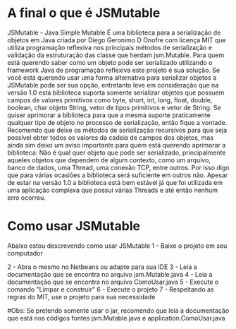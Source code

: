 # A final o que é JSMutable
JSMutable - Java Simple Mutable
É uma biblioteca para a serialização de objetos em Java criada por Diego Geronimo D Onofre com licença MIT
que utiliza programação reflexiva nos principais métodos de serialização e validação da estruturação das classe que
herdam jsm.Mutable. Para quem está querendo saber como um objeto pode ser serializado utilizando o framework Java de 
programação reflexiva este projeto é sua solução. Se você está querendo usar uma forma alternativa para serializar objetos
a JSMutable pode ser sua opção, entretanto leve em consideração que na versão 1.0 esta biblioteca suporta somente serializar
objetos que possuem campos de valores primitivos como byte, short, int, long, float, double, boolean, char objeto String,
vetor de tipos primitivos e vetor de String. Se quiser aprimorar a biblioteca para que a mesma suporte praticamente qualquer
tipo de objeto no processo de serialização, então fique a vontade. Recomendo que deixe os métodos de serialização recursivos
para que seja possível obter todos os valores da cadeia de campos dos objetos, mas ainda sim deixo um aviso importante para quem
está querendo aprimorar a biblioteca: Não é qual quer objeto que pode ser serializado, principalmente aqueles objetos que
dependem de algum contexto, como um arquivo, banco de dados, uma Thread, uma conexão TCP, entre outros. Por isso digo que para
várias ocasiões a biblioteca será suficiente em outros não. Apesar de estar na versão 1.0 a biblioteca está bem estável já
que foi utilizada em uma aplicação complexa que possui várias Threads e até então nenhum erro ocorreu. 

# Como usar JSMutable
Abaixo estou descrevendo como usar JSMutable
1 - Baixe o projeto em seu computador

2 - Abra o mesmo no Netbeans ou adapte para sua IDE
3 - Leia a documentação que se encontra no arquivo jsm.Mutable.java
4 - Leia a documentação que se encontra no arquivo ComoUsar.java
5 - Execute o comando "Limpar e construir"
6 - Execute o projeto
7 - Respeitando as regras do MIT, use o projeto para sua necessidade

#Obs:
Se pretendo somente usar o jar, recomendo que leia a documentação
que está nos códigos fontes jsm.Mutable.java e application.ComoUsar.java
